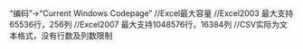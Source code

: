 <?php
    /**
     * Created by PhpStorm.
     * User: xieming
     * Date: 2015/11/26
     * Time: 11:14
     * Title:该文档为每日总结，并不仅限于PHP技术
     */

    /*
     * 11.26
     */

    //Navicat for Mysql 导出中文数据乱码：
    //版本：11.0.19
    //数据库编码：UTF8
    //方法：在第二步时，选择“高级”->“编码”->“Current Windows Codepage”

    //Excel最大容量
    //Excel2003 最大支持65536行，256列
    //Excel2007 最大支持1048576行，16384列
    //CSV实际为文本格式，没有行数及列数限制


